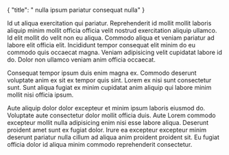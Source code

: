 {
"title": " nulla ipsum pariatur consequat nulla"
}

Id ut aliqua exercitation qui pariatur. Reprehenderit id mollit mollit laboris aliquip minim mollit officia officia velit nostrud exercitation aliquip ullamco. Id elit mollit do velit non eu aliqua. Commodo aliqua et veniam pariatur ad labore elit officia elit. Incididunt tempor consequat elit minim do eu commodo quis occaecat magna. Veniam adipisicing velit cupidatat labore id do. Dolor non ullamco veniam anim officia occaecat.

Consequat tempor ipsum duis enim magna ex. Commodo deserunt voluptate anim ex sit ex tempor quis sint. Lorem ex nisi sunt consectetur sunt. Sunt aliqua fugiat ex minim cupidatat anim aliquip qui labore minim mollit nisi officia ipsum.

Aute aliquip dolor dolor excepteur et minim ipsum laboris eiusmod do. Voluptate aute consectetur dolor mollit officia duis. Aute Lorem commodo excepteur mollit nulla adipisicing enim nisi esse labore aliqua. Deserunt proident amet sunt ex fugiat dolor. Irure ea excepteur excepteur minim deserunt pariatur nulla cillum ad aliqua anim proident proident sit. Eu fugiat officia dolor id aliqua minim commodo reprehenderit consectetur.